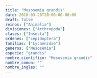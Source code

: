```yaml
---
title: "Mesosemia grandis"
date: 2018-03-26T20:00:00-00:00
draft: false
reinos: ["Animalia"]
divisiones: ["Arthropoda"]
clases: ["Insecta"]
ordenes: ["Lepidoptera"]
familias: ["Lycaenidae"]
generos: ["Mesosemia"]
especie: "grandis"
nombre_cientifico: "Mesosemia grandis"
nombre_comun: ""
nombre_ingles: ""
---
```

